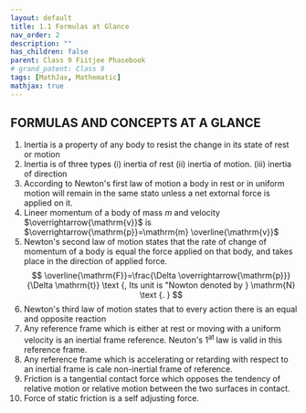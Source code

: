 ```yaml
---
layout: default
title: 1.1 Formulas at Glance
nav_order: 2
description: ""
has_children: false
parent: Class 9 Fiitjee Phasebook
# grand_patent: Class 9
tags: [MathJax, Mathematic]
mathjax: true
---
```

<script
  type="text/javascript" id="MathJax-script" async
  src="https://cdn.jsdelivr.net/npm/mathjax@3/es5/tex-svg.js">
</script>

## FORMULAS AND CONCEPTS AT A GLANCE

1. Inertia is a property of any body to resist the change in its state of rest or motion
2. Inertia is of three types (i) inertia of rest (ii) inertia of motion. (iii) inertia of direction
3. According to Newton's first law of motion a body in rest or in uniform motion will remain in the same stato unless a net extornal force is applied on it.
4. Lineer momentum of a body of mass $m$ and velocity $\overrightarrow{\mathrm{v}}$ is $\overrightarrow{\mathrm{p}}=\mathrm{m} \overline{\mathrm{v}}$
5. Newton's second law of motion states that the rate of change of momentum of a body is equal the force applied on that body, and takes place in the direction of applied force.
$$
\overline{\mathrm{F}}=\frac{\Delta \overrightarrow{\mathrm{p}}}{\Delta \mathrm{t}} \text {, Its unit is "Nowton denoted by } \mathrm{N} \text {. }
$$
6. Newton's third law of motion states that to every action there is an equal and opposite reaction
7. Any reference frame which is either at rest or moving with a uniform velocity is an inertial frame reference. Neuton's $1^{\text {at }}$ law is valid in this reference frame.
8. Any reference frame which is accelerating or retarding with respect to an inertial frame is cale non-inertial frame of reference.
9. Friction is a tangential contact force which opposes the tendency of relative motion or relative motion between the two surfaces in contact.
10. Force of static friction is a self adjusting force.

